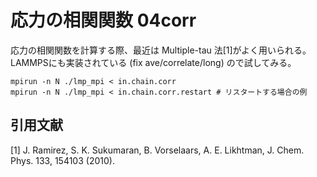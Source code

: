 # 応力の相関関数 04corr

応力の相関関数を計算する際、最近は Multiple-tau 法[1]がよく用いられる。LAMMPSにも実装されている (fix ave/correlate/long) ので試してみる。

```
mpirun -n N ./lmp_mpi < in.chain.corr
mpirun -n N ./lmp_mpi < in.chain.corr.restart # リスタートする場合の例
```

## 引用文献
[1] J. Ramirez, S. K. Sukumaran, B. Vorselaars, A. E. Likhtman, J. Chem. Phys. 133, 154103 (2010).